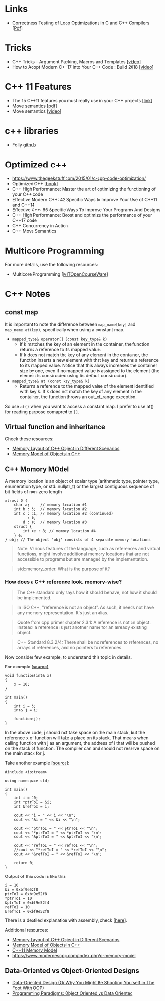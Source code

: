


# Links
- Correctness Testing of Loop Optimizations in C and C++ Compilers [[Pdf](https://solidsands.com/wp-content/uploads/thesis_remi_van_veen.pdf)]



# Tricks
- C++ Tricks - Argument Packing, Macros and Templates [[video](https://www.youtube.com/watch?v=7qZ2O5-uLO8)]
- How to Adopt Modern C++17 into Your C++ Code : Build 2018 [[video](https://www.youtube.com/watch?v=UsrHQAzSXkA)]


# C++ 11 Features

- The 15 C++11 features you must really use in your C++ projects [[link](https://cppdepend.com/blog/?p=319)]
- Move semantics [[pdf](https://www.stroustrup.com/move.pdf)]
- Move semantics [[video](https://www.youtube.com/watch?v=St0MNEU5b0o&ab_channel=CppCon)]


# c++ libraries
- Folly [github](https://github.com/facebook/folly)


# Optimized c++

- https://www.thegeekstuff.com/2015/01/c-cpp-code-optimization/
- Optimized C++ [[book](https://www.oreilly.com/library/view/optimized-c/9781491922057/)]
- C++ High Performance: Master the art of optimizing the functioning of your C++ code
- Effective Modern C++: 42 Specific Ways to Improve Your Use of C++11 and C++14
- Effective C++: 55 Specific Ways To Improve Your Programs And Designs
- C++ High Performance: Boost and optimize the performance of your C++17 code
- C++ Concurrency in Action
- C++ Move Semantics

# Multicore Programming

For more details, use the following resources:
- Multicore Programming [[MITOpenCourseWare](https://www.youtube.com/watch?v=dx98pqJvZVk&ab_channel=MITOpenCourseWare)]

# C++ Notes

## const map

It is important to note the difference between `map_name[key]` and `map_name.at(key)`, specifically when using a constant map.
- `mapped_type& operator[] (const key_type& k)`
  - If k matches the key of an element in the container, the function returns a reference to its mapped value.
  - If k does not match the key of any element in the container, the function inserts a new element with that key and returns a reference to its mapped value. Notice that this always increases the container size by one, even if no mapped value is assigned to the element (the element is constructed using its default constructor).
-  `mapped_type& at (const key_type& k)`
   - Returns a reference to the mapped value of the element identified with key k. If k does not match the key of any element in the container, the function throws an out_of_range exception.

So use `at()` when you want to access a constant map. I prefer to use at() for reading purpose comapred to `[]`.

## Virtual function and inheritance

Check these resources:
- [Memory Layout of C++ Object in Different Scenarios](http://www.vishalchovatiya.com/memory-layout-of-cpp-object/#:~:text=In%20the%20inheritance%20model%2C%20a,the%20class%20by%20the%20compiler.)
- [Memory Model of Objects in C++](http://jasonleaster.github.io/2015/06/13/memory-model-of-objects-in-c-plus-plus/)

## C++ Momory MOdel

A memory location is an object of scalar type (arithmetic type, pointer type, enumeration type, or std::nullptr_t)
or the largest contiguous sequence of bit fields of non-zero length

```
struct S {
    char a;     // memory location #1
    int b : 5;  // memory location #2
    int c : 11, // memory location #2 (continued)
          : 0,
        d : 8;  // memory location #3
    struct {
        int ee : 8; // memory location #4
    } e;
} obj; // The object 'obj' consists of 4 separate memory locations
```

>Note: Various features of the language, such as references and virtual functions, might involve additional memory locations that are not accessible to programs but are managed by the implementation.

> std::memory_order. What is the purpose of it?


### How does a C++ reference look, memory-wise?

> The C++ standard only says how it should behave, not how it should be implemented.

> In ISO C++, "reference is not an object". As such, it needs not have any memory representation. It's just an alias.

>  Quote from cpp primer chapter 2.3.1: A reference is not an object. Instead, a reference is just another name for an already existing object.

> C++ Standard 8.3.2/4: There shall be no references to references, no arrays of references, and no pointers to references.

Now consider few example, to understand this topic in details.

For example [[source](https://stackoverflow.com/questions/1179937/how-does-a-c-reference-look-memory-wise)],

```
void function(int& x)
{
    x = 10;
}

int main()
{
    int i = 5;
    int& j = i;

    function(j);
}
```
In the above code, j should not take space on the main stack, but the reference x of function will take a place on its stack. That means when calling function with j as an argument, the address of i that will be pushed on the stack of function. The compiler can and should not reserve space on the main stack for j.

Take another example [[source](https://stackoverflow.com/questions/1179937/how-does-a-c-reference-look-memory-wise)]:
```
#include <iostream>

using namespace std;

int main()
{
    int i = 10;
    int *ptrToI = &i;
    int &refToI = i;

    cout << "i = " << i << "\n";
    cout << "&i = " << &i << "\n";

    cout << "ptrToI = " << ptrToI << "\n";
    cout << "*ptrToI = " << *ptrToI << "\n";
    cout << "&ptrToI = " << &ptrToI << "\n";

    cout << "refToI = " << refToI << "\n";
    //cout << "*refToI = " << *refToI << "\n";
    cout << "&refToI = " << &refToI << "\n";

    return 0;
}
```
Output of this code is like this
```
i = 10
&i = 0xbf9e52f8
ptrToI = 0xbf9e52f8
*ptrToI = 10
&ptrToI = 0xbf9e52f4
refToI = 10
&refToI = 0xbf9e52f8
```
There is a deatiled explanation with assembly, check [[here](https://stackoverflow.com/questions/1179937/how-does-a-c-reference-look-memory-wise)].


Additional resources:
- [Memory Layout of C++ Object in Different Scenarios](http://www.vishalchovatiya.com/memory-layout-of-cpp-object/#:~:text=In%20the%20inheritance%20model%2C%20a,the%20class%20by%20the%20compiler.)
- [Memory Model of Objects in C++](http://jasonleaster.github.io/2015/06/13/memory-model-of-objects-in-c-plus-plus/)
- [C++11 Memory Model](https://people.cs.pitt.edu/~xianeizhang/notes/cpp11_mem.html)
- https://www.modernescpp.com/index.php/c-memory-model

## Data-Oriented vs Object-Oriented Designs

- [Data-Oriented Design (Or Why You Might Be Shooting Yourself in The Foot With OOP)](https://gamesfromwithin.com/data-oriented-design)
- [Programming Paradigms: Object Oriented vs Data Oriented](https://prateekvjoshi.com/2013/11/30/programming-paradigms-object-oriented-vs-data-oriented/)
